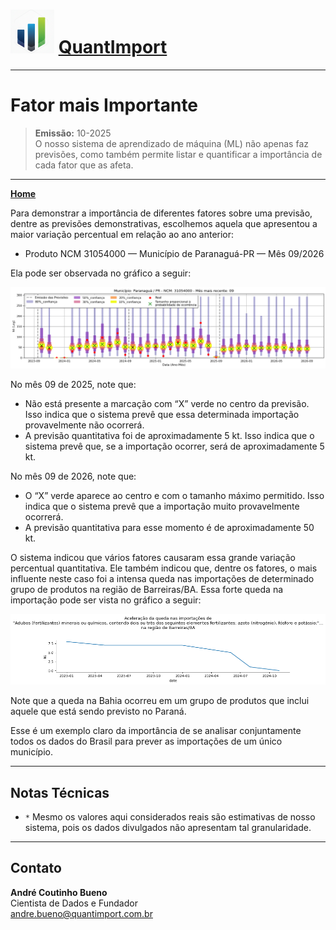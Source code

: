 # <img src="logo.png" alt="Logo QuantImport" width="70"> [QuantImport](https://quantimportbrazil.github.io/Sobre/)

---

# Fator mais Importante

> **Emissão:** 10-2025  
> O nosso sistema de aprendizado de máquina (ML) não apenas faz previsões, como também permite listar e quantificar a importância de cada fator que as afeta.  

---

**[Home](https://quantimportbrazil.github.io/Sobre/)**  

Para demonstrar a importância de diferentes fatores sobre uma previsão, dentre as previsões demonstrativas, escolhemos aquela que apresentou a maior variação percentual em relação ao ano anterior:  
* Produto NCM 31054000 — Município de Paranaguá-PR — Mês 09/2026

Ela pode ser observada no gráfico a seguir:

![Gráfico de Previsão](31054000.png)

No mês 09 de 2025, note que:  
* Não está presente a marcação com “X” verde no centro da previsão. Isso indica que o sistema prevê que essa determinada importação provavelmente não ocorrerá.  
* A previsão quantitativa foi de aproximadamente 5 kt. Isso indica que o sistema prevê que, se a importação ocorrer, será de aproximadamente 5 kt.

No mês 09 de 2026, note que:  
* O “X” verde aparece ao centro e com o tamanho máximo permitido. Isso indica que o sistema prevê que a importação muito provavelmente ocorrerá.  
* A previsão quantitativa para esse momento é de aproximadamente 50 kt.  

O sistema indicou que vários fatores causaram essa grande variação percentual quantitativa. Ele também indicou que, dentre os fatores, o mais influente neste caso foi a intensa queda nas importações de determinado grupo de produtos na região de Barreiras/BA. Essa forte queda na importação pode ser vista no gráfico a seguir:

![Fator mais Importante](fator_mais_importante.png)  

Note que a queda na Bahia ocorreu em um grupo de produtos que inclui aquele que está sendo previsto no Paraná.

Esse é um exemplo claro da importância de se analisar conjuntamente todos os dados do Brasil para prever as importações de um único município.  

---

## Notas Técnicas
* `*` Mesmo os valores aqui considerados reais são estimativas de nosso sistema, pois os dados divulgados não apresentam tal granularidade.  

---

## Contato
**André Coutinho Bueno**  
Cientista de Dados e Fundador  
[andre.bueno@quantimport.com.br](mailto:andre.bueno@quantimport.com.br)
